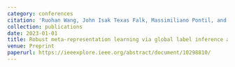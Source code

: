 ```yaml
---
category: conferences
citation: 'Ruohan Wang, John Isak Texas Falk, Massimiliano Pontil, and Carlo Ciliberto. "Robust meta-representation learning via global label inference and classification", 2023.'
collection: publications
date: 2023-01-01
title: Robust meta-representation learning via global label inference and classification
venue: Preprint
paperurl: https://ieeexplore.ieee.org/abstract/document/10298810/
---
```


